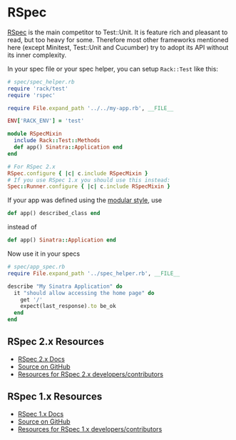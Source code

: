 # RSpec

[RSpec][rs] is the main competitor to Test::Unit. It is feature rich and
pleasant to read, but too heavy for some. Therefore most other frameworks
mentioned here (except Minitest, Test::Unit and Cucumber) try to adopt its API
without its inner complexity.

In your spec file or your spec helper, you can setup `Rack::Test` like this:

```ruby
# spec/spec_helper.rb
require 'rack/test'
require 'rspec'

require File.expand_path '../../my-app.rb', __FILE__

ENV['RACK_ENV'] = 'test'

module RSpecMixin
  include Rack::Test::Methods
  def app() Sinatra::Application end
end

# For RSpec 2.x
RSpec.configure { |c| c.include RSpecMixin }
# If you use RSpec 1.x you should use this instead:
Spec::Runner.configure { |c| c.include RSpecMixin }
```

If your app was defined using the [modular style][modular], use

```ruby
def app() described_class end
```

instead of

```ruby
def app() Sinatra::Application end
```

Now use it in your specs

```ruby
# spec/app_spec.rb
require File.expand_path '../spec_helper.rb', __FILE__

describe "My Sinatra Application" do
  it "should allow accessing the home page" do
    get '/'
    expect(last_response).to be_ok
  end
end
```

## RSpec 2.x Resources

*   [RSpec 2.x Docs](http://relishapp.com/rspec)
*   [Source on GitHub](https://github.com/rspec/rspec)
*   [Resources for RSpec 2.x developers/contributors](https://github.com/rspec/rspec-dev)

## RSpec 1.x Resources

*   [RSpec 1.x Docs](http://rspec.info/)
*   [Source on GitHub](https://github.com/dchelimsky/rspec)
*   [Resources for RSpec 1.x developers/contributors](https://github.com/dchelimsky/rspec-dev)

[rs]: http://rspec.info
[modular]: http://www.sinatrarb.com/intro.html#Sinatra::Base%20-%20Middleware,%20Libraries,%20and%20Modular%20Apps
